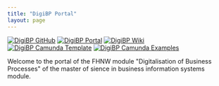 ```yaml
---
title: "DigiBP Portal"
layout: page
---
```


[![DigiBP GitHub](https://img.shields.io/badge/DigiBP-GitHub-lightgrey.svg?longCache=true)](https://github.com/DigiBP)
[![DigiBP Portal](https://img.shields.io/badge/DigiBP-Portal-brightgreen.svg?longCache=true)](https://digibp.github.io)
[![DigiBP Wiki](https://img.shields.io/badge/DigiBP-Wiki-yellow.svg?longCache=true)](https://github.com/DigiBP/digibp.github.io/wiki)
[![DigiBP Camunda Template](https://img.shields.io/badge/DigiBP-Camunda%20Template-red.svg?longCache=true)](https://github.com/DigiBP/digibp-camunda-template)
[![DigiBP Camunda Examples](https://img.shields.io/badge/DigiBP-Camunda%20Examples-blue.svg?longCache=true)](https://github.com/DigiBP/digibp-camunda-examples)

Welcome to the portal of the FHNW module "Digitalisation of Business Processes" of the master of sience in business information systems module.
